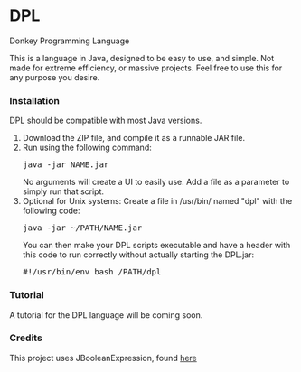 # DPL
Donkey Programming Language

This is a language in Java, designed to be easy to use, and simple. Not made for extreme efficiency, or massive projects. Feel free to use this for any purpose you desire.

### Installation
DPL should be compatible with most Java versions.
<ol>
<li>Download the ZIP file, and compile it as a runnable JAR file.</li>
<li>Run using the following command: <pre>java -jar NAME.jar</pre>No arguments will create a UI to easily use. Add a file as a parameter to simply run that script.</li>
<li>Optional for Unix systems: Create a file in /usr/bin/ named "dpl" with the following code: <pre>java -jar ~/PATH/NAME.jar</pre>You can then make your DPL scripts executable and have a header with this code to run correctly without actually starting the DPL.jar:<pre>#!/usr/bin/env bash /PATH/dpl</pre></li>
</ol>

### Tutorial
A tutorial for the DPL language will be coming soon.

### Credits
This project uses JBooleanExpression, found <a href="http://jboolexpr.sourceforge.net">here</a>

